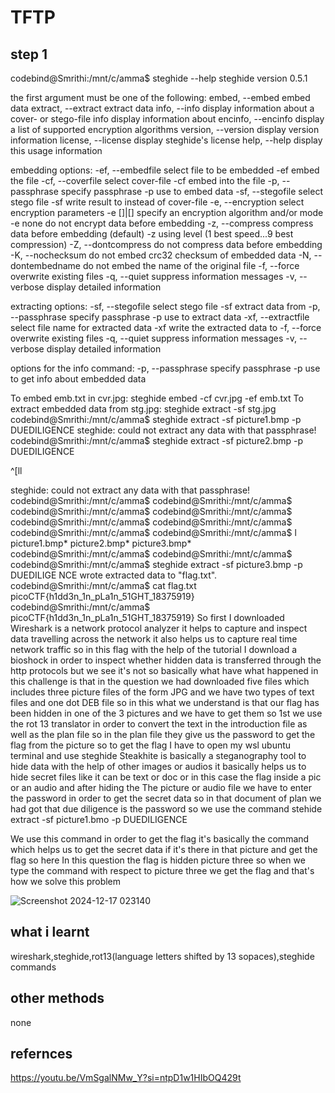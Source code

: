# TFTP
## step 1
codebind@Smrithi:/mnt/c/amma$ steghide --help
steghide version 0.5.1

the first argument must be one of the following:
 embed, --embed          embed data
 extract, --extract      extract data
 info, --info            display information about a cover- or stego-file
   info <filename>       display information about <filename>
 encinfo, --encinfo      display a list of supported encryption algorithms
 version, --version      display version information
 license, --license      display steghide's license
 help, --help            display this usage information

embedding options:
 -ef, --embedfile        select file to be embedded
   -ef <filename>        embed the file <filename>
 -cf, --coverfile        select cover-file
   -cf <filename>        embed into the file <filename>
 -p, --passphrase        specify passphrase
   -p <passphrase>       use <passphrase> to embed data
 -sf, --stegofile        select stego file
   -sf <filename>        write result to <filename> instead of cover-file
 -e, --encryption        select encryption parameters
   -e <a>[<m>]|<m>[<a>]  specify an encryption algorithm and/or mode
   -e none               do not encrypt data before embedding
 -z, --compress          compress data before embedding (default)
   -z <l>                 using level <l> (1 best speed...9 best compression)
 -Z, --dontcompress      do not compress data before embedding
 -K, --nochecksum        do not embed crc32 checksum of embedded data
 -N, --dontembedname     do not embed the name of the original file
 -f, --force             overwrite existing files
 -q, --quiet             suppress information messages
 -v, --verbose           display detailed information

extracting options:
 -sf, --stegofile        select stego file
   -sf <filename>        extract data from <filename>
 -p, --passphrase        specify passphrase
   -p <passphrase>       use <passphrase> to extract data
 -xf, --extractfile      select file name for extracted data
   -xf <filename>        write the extracted data to <filename>
 -f, --force             overwrite existing files
 -q, --quiet             suppress information messages
 -v, --verbose           display detailed information

options for the info command:
 -p, --passphrase        specify passphrase
   -p <passphrase>       use <passphrase> to get info about embedded data

To embed emb.txt in cvr.jpg: steghide embed -cf cvr.jpg -ef emb.txt
To extract embedded data from stg.jpg: steghide extract -sf stg.jpg
codebind@Smrithi:/mnt/c/amma$ steghide extract -sf picture1.bmp -p DUEDILIGENCE
steghide: could not extract any data with that passphrase!
codebind@Smrithi:/mnt/c/amma$ steghide extract -sf picture2.bmp -p DUEDILIGENCE







^[ll


steghide: could not extract any data with that passphrase!
codebind@Smrithi:/mnt/c/amma$
codebind@Smrithi:/mnt/c/amma$
codebind@Smrithi:/mnt/c/amma$
codebind@Smrithi:/mnt/c/amma$
codebind@Smrithi:/mnt/c/amma$
codebind@Smrithi:/mnt/c/amma$
codebind@Smrithi:/mnt/c/amma$
codebind@Smrithi:/mnt/c/amma$ l
picture1.bmp*  picture2.bmp*  picture3.bmp*
codebind@Smrithi:/mnt/c/amma$
codebind@Smrithi:/mnt/c/amma$
codebind@Smrithi:/mnt/c/amma$ steghide extract -sf picture3.bmp -p DUEDILIGE
NCE
wrote extracted data to "flag.txt".
codebind@Smrithi:/mnt/c/amma$ cat flag.txt
picoCTF{h1dd3n_1n_pLa1n_51GHT_18375919}
codebind@Smrithi:/mnt/c/amma$ picoCTF{h1dd3n_1n_pLa1n_51GHT_18375919}
So first I downloaded Wireshark is a network protocol analyzer it helps to capture and inspect data travelling across the network it also helps us to capture real time network traffic so in this flag with the help of the tutorial I download a bioshock in order to inspect whether hidden data is transferred through the http protocols but we see it's not so basically what have what happened in this challenge is that in the question we had downloaded five files which includes three picture files of the form JPG and we have two types of text files and one dot DEB file so in this what we understand is that our flag has been hidden in one of the 3 pictures and we have to get them so 1st we use the rot 13 translator in order to convert the text in the introduction file as well as the plan file so in the plan file they give us the password to get the flag from the picture so to get the flag I have to open my wsl ubuntu terminal and use steghide
Steakhite is basically a steganography tool to hide data with the help of other images or audios it basically helps us to hide secret files like it can be text or doc or in this case the flag inside a pic or an audio and after hiding the The picture or audio file we have to enter the password in order to get the secret data so in that document of plan we had got that due diligence is the password so we use the command stehide extract -sf picture1.bmo -p DUEDILIGENCE 

We use this command in order to get the flag it's basically the command which helps us to get the secret data if it's there in that picture and get the flag so here 
 In this question the flag is hidden picture three so when we type the command with respect to picture three we get the flag and that's how we solve this problem

![Screenshot 2024-12-17 023140](https://github.com/user-attachments/assets/4961ed63-ef3c-4606-a82b-32017822e1a1)

## what i learnt
wireshark,steghide,rot13(language letters shifted  by 13 sopaces),steghide commands
## other methods
none
## refernces

https://youtu.be/VmSgalNMw_Y?si=ntpD1w1HIbOQ429t

























